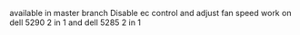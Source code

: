 available in master branch
Disable ec control and adjust fan speed work on dell 5290 2 in 1 and dell 5285 2 in 1
